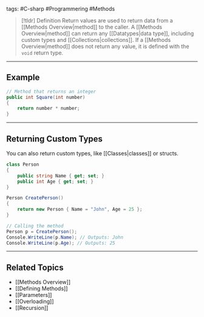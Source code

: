 tags: #C-sharp #Programmering #Methods 
> [!tldr] Definition
> Return values are used to return data from a [[Methods Overview|method]] to the caller. 
> A [[Methods Overview|method]] can return any [[Datatypes|data type]], including custom types and [[Collections|collections]]. 
> If a [[Methods Overview|method]] does not return any value, it is defined with the `void` return type.

---

## Example
```csharp
// Method that returns an integer
public int Square(int number)
{
    return number * number;
}
```

---

## Returning Custom Types
You can also return custom types, like [[Classes|classes]] or structs.
```csharp
class Person
{
    public string Name { get; set; }
    public int Age { get; set; }
}

Person CreatePerson()
{
    return new Person { Name = "John", Age = 25 };
}

// Calling the method
Person p = CreatePerson();
Console.WriteLine(p.Name); // Outputs: John
Console.WriteLine(p.Age); // Outputs: 25
```

---

## Related Topics
- [[Methods Overview]]
- [[Defining Methods]]
- [[Parameters]]
- [[Overloading]]
- [[Recursion]]